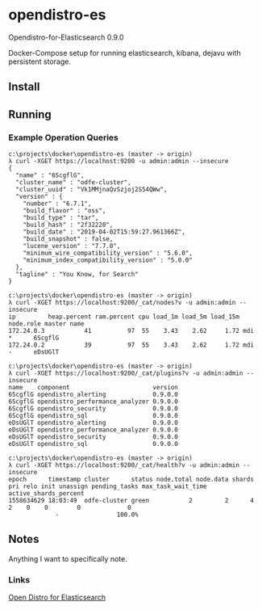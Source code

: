 # opendistro-es

Opendistro-for-Elasticsearch 0.9.0

Docker-Compose setup for running elasticsearch, kibana, dejavu with persistent storage.

## Install

## Running

### Example Operation Queries


```
c:\projects\docker\opendistro-es (master -> origin)
λ curl -XGET https://localhost:9200 -u admin:admin --insecure
{
  "name" : "6ScgflG",
  "cluster_name" : "odfe-cluster",
  "cluster_uuid" : "Vk1MMjnaQvSzjoj2S54QWw",
  "version" : {
    "number" : "6.7.1",
    "build_flavor" : "oss",
    "build_type" : "tar",
    "build_hash" : "2f32220",
    "build_date" : "2019-04-02T15:59:27.961366Z",
    "build_snapshot" : false,
    "lucene_version" : "7.7.0",
    "minimum_wire_compatibility_version" : "5.6.0",
    "minimum_index_compatibility_version" : "5.0.0"
  },
  "tagline" : "You Know, for Search"
}

c:\projects\docker\opendistro-es (master -> origin)
λ curl -XGET https://localhost:9200/_cat/nodes?v -u admin:admin --insecure
ip         heap.percent ram.percent cpu load_1m load_5m load_15m node.role master name
172.24.0.3           41          97  55    3.43    2.62     1.72 mdi       *      6ScgflG
172.24.0.2           39          97  55    3.43    2.62     1.72 mdi       -      eDsUGlT

c:\projects\docker\opendistro-es (master -> origin)
λ curl -XGET https://localhost:9200/_cat/plugins?v -u admin:admin --insecure
name    component                       version
6ScgflG opendistro_alerting             0.9.0.0
6ScgflG opendistro_performance_analyzer 0.9.0.0
6ScgflG opendistro_security             0.9.0.0
6ScgflG opendistro_sql                  0.9.0.0
eDsUGlT opendistro_alerting             0.9.0.0
eDsUGlT opendistro_performance_analyzer 0.9.0.0
eDsUGlT opendistro_security             0.9.0.0
eDsUGlT opendistro_sql                  0.9.0.0

c:\projects\docker\opendistro-es (master -> origin)
λ curl -XGET https://localhost:9200/_cat/health?v -u admin:admin --insecure
epoch      timestamp cluster      status node.total node.data shards pri relo init unassign pending_tasks max_task_wait_time active_shards_percent
1558634629 18:03:49  odfe-cluster green           2         2      4   2    0    0        0             0
             -                100.0%
```

## Notes

Anything I want to specifically note.

### Links

[Open Distro for Elasticsearch](https://opendistro.github.io/for-elasticsearch-docs/)
